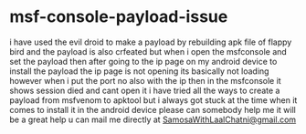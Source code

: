 # msf-console-payload-issue
i have used the evil droid to make a payload by rebuilding apk file of flappy bird and the payload is also crfeated but when i open the msfconsole and set the payload then after going to the ip page on my android device to install the payload the ip page is not opening its basically not loading however when i put the port no also with the ip then in the msfconsole it shows session died and cant open it i have tried all the ways to create a payload from msfvenom to apktool but i always got stuck at the time when it comes to install it in the android device 
please can somebody help me it will be a great help u can mail me directly at SamosaWithLaalChatni@gmail.com 

